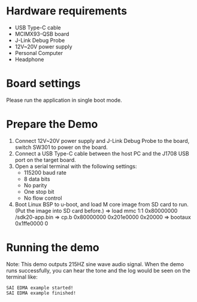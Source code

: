 Hardware requirements
===================
- USB Type-C cable
- MCIMX93-QSB  board
- J-Link Debug Probe
- 12V~20V power supply
- Personal Computer
- Headphone

Board settings
============
Please run the application in single boot mode.

Prepare the Demo
===============

1.  Connect 12V~20V power supply and J-Link Debug Probe to the board, switch SW301 to power on the board.
2.  Connect a USB Type-C cable between the host PC and the J1708 USB port on the target board.
3.  Open a serial terminal with the following settings:
    - 115200 baud rate
    - 8 data bits
    - No parity
    - One stop bit
    - No flow control
4. Boot Linux BSP to u-boot, and load M core image from SD card to run. (Put the image into SD card before.)
   => load mmc 1:1 0x80000000 /sdk20-app.bin
   => cp.b 0x80000000 0x201e0000 0x20000
   => bootaux 0x1ffe0000 0

Running the demo
===============
Note: This demo outputs 215HZ sine wave audio signal.
When the demo runs successfully, you can hear the tone and the log would be seen on the terminal like:

~~~~~~~~~~~~~~~~~~~
SAI EDMA example started!
SAI EDMA example finished!
 ~~~~~~~~~~~~~~~~~~~
